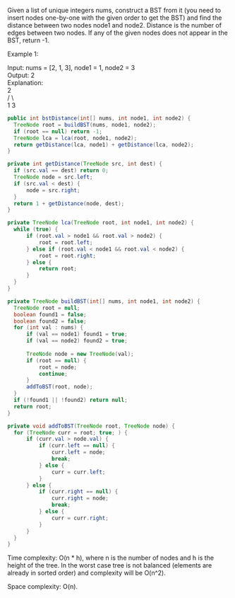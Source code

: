 Given a list of unique integers nums, construct a BST from it (you need to insert nodes one-by-one with the given order to get the BST) and find the distance between two nodes node1 and node2. Distance is the number of edges between two nodes. If any of the given nodes does not appear in the BST, return -1.

Example 1:   

Input: nums = [2, 1, 3], node1 = 1, node2 = 3   
Output: 2    
Explanation:  
     2  
   /   \  
  1     3  
  
  ```java
  public int bstDistance(int[] nums, int node1, int node2) {
    TreeNode root = buildBST(nums, node1, node2);
    if (root == null) return -1;
    TreeNode lca = lca(root, node1, node2);
    return getDistance(lca, node1) + getDistance(lca, node2);
}

private int getDistance(TreeNode src, int dest) {
    if (src.val == dest) return 0;
    TreeNode node = src.left;
    if (src.val < dest) {
        node = src.right;
    }
    return 1 + getDistance(node, dest);
}

private TreeNode lca(TreeNode root, int node1, int node2) {
    while (true) {
        if (root.val > node1 && root.val > node2) {
            root = root.left;
        } else if (root.val < node1 && root.val < node2) {
            root = root.right;
        } else {
            return root;
        }
    }
}

private TreeNode buildBST(int[] nums, int node1, int node2) {
    TreeNode root = null;
    boolean found1 = false;
    boolean found2 = false;
    for (int val : nums) {
        if (val == node1) found1 = true;
        if (val == node2) found2 = true;
        
        TreeNode node = new TreeNode(val);
        if (root == null) {
            root = node;
            continue;
        }
        addToBST(root, node);
    }
    if (!found1 || !found2) return null;
    return root;
}

private void addToBST(TreeNode root, TreeNode node) {
    for (TreeNode curr = root; true; ) {
        if (curr.val > node.val) {
            if (curr.left == null) {
                curr.left = node;
                break;
            } else {
                curr = curr.left;
            }
        } else {
            if (curr.right == null) {
                curr.right = node;
                break;
            } else {
                curr = curr.right;
            }
        }
    }
}
  ```
  
Time complexity: O(n * h), where n is the number of nodes and h is the height of the tree. In the worst case tree is not balanced (elements are already in sorted order) and complexity will be O(n^2).
  
Space complexity: O(n).   
